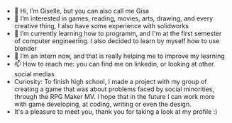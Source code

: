 - 👋 Hi, I’m Giselle, but you can also call me Gisa
- 👀 I’m interested in games, reading, movies, arts, drawing, and every creative thing, I also have some experience with solidworks
- 🌱 I’m currently learning how to programm, and I'm at the first semester of computer engineering. I also decided to learn by myself how to use blender
- 💞️ I’m an intern now, and that is really helping me to improve my learning
- 📫 How to reach me: you can find me on linkedin, or looking at other social medias
- Curiosity: To finish high school, I made a project with my group of creating a game that was about problems faced by social minorities, through the RPG Maker MV. I hope
that in the future I can work more with game developing, at coding, writing or even the design.
- It's a pleasure to meet you, thank you for taking a look at my profile :)

<!---
Giselle10Gisa/Giselle10Gisa is a ✨ special ✨ repository because its `README.md` (this file) appears on your GitHub profile.
You can click the Preview link to take a look at your changes.
--->

